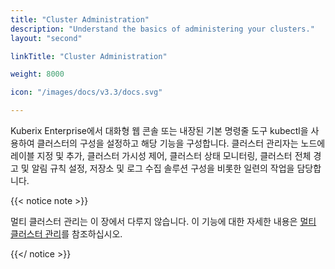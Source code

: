 ```yaml
---
title: "Cluster Administration"
description: "Understand the basics of administering your clusters."
layout: "second"

linkTitle: "Cluster Administration"

weight: 8000

icon: "/images/docs/v3.3/docs.svg"

---
```


Kuberix Enterprise에서 대화형 웹 콘솔 또는 내장된 기본 명령줄 도구 kubectl을 사용하여 클러스터의 구성을 설정하고 해당 기능을 구성합니다. 클러스터 관리자는 노드에 레이블 지정 및 추가, 클러스터 가시성 제어, 클러스터 상태 모니터링, 클러스터 전체 경고 및 알림 규칙 설정, 저장소 및 로그 수집 솔루션 구성을 비롯한 일련의 작업을 담당합니다.

{{< notice note >}}

멀티 클러스터 관리는 이 장에서 다루지 않습니다. 이 기능에 대한 자세한 내용은 [멀티 클러스터 관리](../multicluster-management/)를 참조하십시오.

{{</ notice >}}
